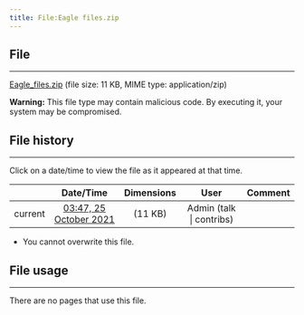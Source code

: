```yaml
---
title: File:Eagle files.zip
---
```


## File
--------

[Eagle_files.zip](https://wiki.elecrow.com/images/1/14/Eagle_files.zip) (file size: 11 KB, MIME type: application/zip)

**Warning:** This file type may contain malicious code. By executing it, your system may be compromised.

## File history
--------

Click on a date/time to view the file as it appeared at that time.

|         |                          Date/Time                           | Dimensions  |                             User                             | Comment |
| :-----: | :----------------------------------------------------------: | :---------: | :----------------------------------------------------------: | :-----: |
| current | [03:47, 25 October 2021](https://wiki.elecrow.com/images/1/14/Eagle_files.zip) | (11 KB) | Admin (talk \| contribs) |         |

- You cannot overwrite this file.

## File usage
--------

There are no pages that use this file.